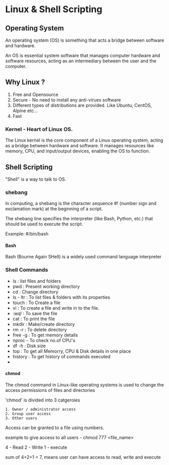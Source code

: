 # Linux & Shell Scripting

## Operating System

An operating system (OS) is something that acts a bridge between software and hardware.

An OS is essential system software that manages computer hardware and software resources, acting as an intermediary between the user and the computer. 

## Why Linux ?

1. Free and Opensource
2. Secure - No need to install any anti-virues software
3. Different types of distributions are provided. Like Ubuntu, CentOS, Alpine etc...
4. Fast

### Kernel - Heart of Linux OS. 

The Linux kernel is the core component of a Linux operating system, acting as a bridge between hardware and software. 
It manages resources like memory, CPU, and input/output devices, enabling the OS to function.

## Shell Scripting

"Shell" is a way to talk to OS.

### shebang

In computing, a shebang is the character sequence #! (number sign and exclamation mark) at the beginning of a script.

The shebang line specifies the interpreter (like Bash, Python, etc.) that should be used to execute the script.

Example: #/bin/bash

#### Bash

Bash (Bourne Again SHell) is a widely used command language interpreter


### Shell Commands

  - ls : list files and folders
  - pwd : Present working directory
  - cd : Change directory
  - ls - ltr : To list files & folders with its properties
  - touch : To Create a file
  - vi : To create a file and write in to the file.
  - :wq! : To save the file
  - cat : To print the file
  - mkdir : Make/create directory
  - rm -r <directory-name> : To delete directory
  - free -g : To get memory details
  - nproc - To check no.of CPU's
  - df -h : Disk size
  - top  : To get all Memorry, CPU & Disk details in one place
  - history : To get history of commands executed
  - 

#### chmod

The chmod command in Linux-like operating systems is used to change the access permissions of files and directories

'chmod' is divided into 3 catgeroies

    1. Owner / administrator access
    2. Group user access
    3. Other users

Access can be granted to a file using numbers. 

example to give access to all users - chmod 777 <file_name>

  4 - Read
  2 - Write
  1 - execute

  sum of 4+2+1 = 7, means user can have access to read, write and execute






